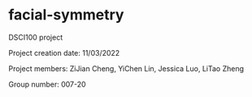 # facial-symmetry
DSCI100 project

Project creation date: 11/03/2022

Project members: ZiJian Cheng, YiChen Lin, Jessica Luo, LiTao Zheng

Group number: 007-20
